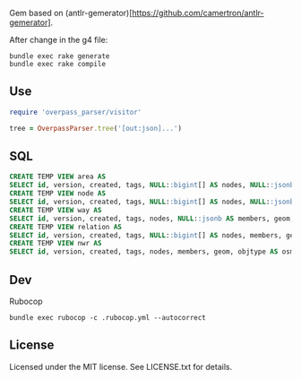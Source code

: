 Gem based on (antlr-gemerator)[https://github.com/camertron/antlr-gemerator].

After change in the g4 file:
```
bundle exec rake generate
bundle exec rake compile
```

## Use

```ruby
require 'overpass_parser/visitor'

tree = OverpassParser.tree('[out:json]...')
```

## SQL

```sql
CREATE TEMP VIEW area AS
SELECT id, version, created, tags, NULL::bigint[] AS nodes, NULL::jsonb AS members, geom, 'a' AS osm_type FROM osm_base_areas;
CREATE TEMP VIEW node AS
SELECT id, version, created, tags, NULL::bigint[] AS nodes, NULL::jsonb AS members, geom, objtype AS osm_type FROM osm_base WHERE objtype = 'n';
CREATE TEMP VIEW way AS
SELECT id, version, created, tags, nodes, NULL::jsonb AS members, geom, objtype AS osm_type FROM osm_base WHERE objtype = 'w';
CREATE TEMP VIEW relation AS
SELECT id, version, created, tags, NULL::bigint[] AS nodes, members, geom, objtype AS osm_type FROM osm_base WHERE objtype = 'r';
CREATE TEMP VIEW nwr AS
SELECT id, version, created, tags, nodes, members, geom, objtype AS osm_type FROM osm_base;
```

## Dev

Rubocop
```
bundle exec rubocop -c .rubocop.yml --autocorrect
```

## License
Licensed under the MIT license. See LICENSE.txt for details.
